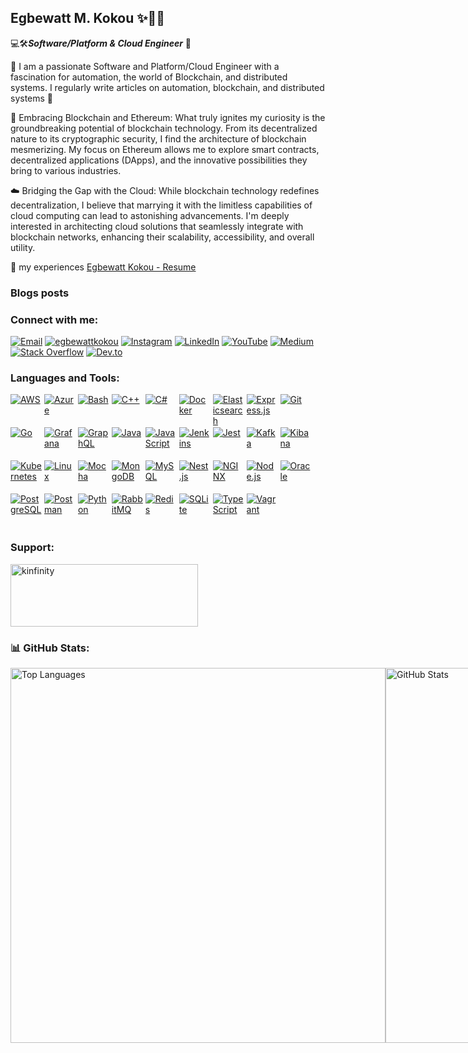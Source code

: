 ## Egbewatt M. Kokou ✨💫🦋 
💻🛠️***Software/Platform & Cloud Engineer*** 🚀

📝 I am a passionate Software and Platform/Cloud Engineer with a fascination for automation, the world of Blockchain, and distributed systems. I regularly write articles on automation, blockchain, and distributed systems 🚀

🔗 Embracing Blockchain and Ethereum:
What truly ignites my curiosity is the groundbreaking potential of blockchain technology. From its decentralized nature to its cryptographic security, I find the architecture of blockchain mesmerizing. My focus on Ethereum allows me to explore smart contracts, decentralized applications (DApps), and the innovative possibilities they bring to various industries.

☁️ Bridging the Gap with the Cloud:
While blockchain technology redefines decentralization, I believe that marrying it with the limitless capabilities of cloud computing can lead to astonishing advancements. I'm deeply interested in architecting cloud solutions that seamlessly integrate with blockchain networks, enhancing their scalability, accessibility, and overall utility.

📄 my experiences [Egbewatt Kokou - Resume](https://infinintyworld.notion.site/Egbewatt-Kokou-Resume-089feb9f4ab7434589ced391a794e028?pvs=4)

### Blogs posts

### Connect with me:

[![Email](https://img.shields.io/badge/Email-kokou.egbewatt%40gmail.com-red?style=flat-square)](mailto:kokou.egbewatt@gmail.com)
[![egbewattkokou](https://img.shields.io/twitter/follow/egbewattkokou?logo=twitter&style=for-the-badge)](https://twitter.com/egbewattkokou)
[![Instagram](https://img.shields.io/badge/-k__infinity3-E4405F?style=flat-square&logo=instagram&logoColor=white&link=https://instagram.com/k_infinity3)](https://instagram.com/k_infinity3)
[![LinkedIn](https://img.shields.io/badge/-kinfinity3-blue?style=flat-square&logo=linkedin&logoColor=white&link=https://linkedin.com/in/kinfinity3)](https://linkedin.com/in/kinfinity3)
[![YouTube](https://img.shields.io/badge/-kokou__egbewatt-red?style=flat-square&logo=youtube&logoColor=white&link=https://www.youtube.com/c/kokou_egbewatt)](https://www.youtube.com/c/kokou_egbewatt)
[![Medium](https://img.shields.io/badge/-ksupro1-black?style=flat-square&logo=medium&logoColor=white&link=https://medium.com/@ksupro1)](https://medium.com/@ksupro1)
[![Stack Overflow](https://img.shields.io/stackexchange/stackoverflow/r/4265565?label=Stack%20Overflow&style=flat-square&logo=stackoverflow&logoColor=white&link=https://stackoverflow.com/users/4265565/kokou-egbewatt)](https://stackoverflow.com/users/4265565/kokou-egbewatt)
[![Dev.to](https://img.shields.io/badge/dev.to-kinfinity-black?style=flat-square&logo=dev.to&logoColor=white&link=https://dev.to/kinfinity)](https://dev.to/kinfinity)

### Languages and Tools:
<a href="https://aws.amazon.com" style="display: inline-block; width: 50px; height: 50px; overflow: hidden;">
  <img src="https://www.vectorlogo.zone/logos/amazon_aws/amazon_aws-icon.svg" alt="AWS">
</a>
<a href="https://azure.microsoft.com/en-in/" style="display: inline-block; width: 50px; height: 50px; overflow: hidden;">
  <img src="https://www.vectorlogo.zone/logos/microsoft_azure/microsoft_azure-icon.svg" alt="Azure">
</a>
<a href="https://www.gnu.org/software/bash/" style="display: inline-block; width: 50px; height: 50px; overflow: hidden;">
  <img src="https://www.vectorlogo.zone/logos/gnu_bash/gnu_bash-icon.svg" alt="Bash">
</a>
<a href="https://www.w3schools.com/cpp/" style="display: inline-block; width: 50px; height: 50px; overflow: hidden;">
  <img src="https://www.vectorlogo.zone/logos/cpp/cpp-icon.svg" alt="C++">
</a>
<a href="https://www.w3schools.com/cs/" style="display: inline-block; width: 50px; height: 50px; overflow: hidden;">
  <img src="https://www.vectorlogo.zone/logos/csharp/csharp-icon.svg" alt="C#">
</a>
<a href="https://www.docker.com/" style="display: inline-block; width: 50px; height: 50px; overflow: hidden;">
  <img src="https://www.vectorlogo.zone/logos/docker/docker-icon.svg" alt="Docker">
</a>
<a href="https://www.elastic.co" style="display: inline-block; width: 50px; height: 50px; overflow: hidden;">
  <img src="https://www.vectorlogo.zone/logos/elastic/elastic-icon.svg" alt="Elasticsearch">
</a>
<a href="https://expressjs.com" style="display: inline-block; width: 50px; height: 50px; overflow: hidden;">
  <img src="https://www.vectorlogo.zone/logos/expressjs/expressjs-icon.svg" alt="Express.js">
</a>
<a href="https://git-scm.com/" style="display: inline-block; width: 50px; height: 50px; overflow: hidden;">
  <img src="https://www.vectorlogo.zone/logos/git-scm/git-scm-icon.svg" alt="Git">
</a>
<a href="https://golang.org" style="display: inline-block; width: 50px; height: 50px; overflow: hidden;">
  <img src="https://www.vectorlogo.zone/logos/golang/golang-icon.svg" alt="Go">
</a>
<a href="https://grafana.com" style="display: inline-block; width: 50px; height: 50px; overflow: hidden;">
  <img src="https://www.vectorlogo.zone/logos/grafana/grafana-icon.svg" alt="Grafana">
</a>
<a href="https://graphql.org" style="display: inline-block; width: 50px; height: 50px; overflow: hidden;">
  <img src="https://www.vectorlogo.zone/logos/graphql/graphql-icon.svg" alt="GraphQL">
</a>
<a href="https://www.java.com" style="display: inline-block; width: 50px; height: 50px; overflow: hidden;">
  <img src="https://www.vectorlogo.zone/logos/java/java-icon.svg" alt="Java">
</a>
<a href="https://developer.mozilla.org/en-US/docs/Web/JavaScript" style="display: inline-block; width: 50px; height: 50px; overflow: hidden;">
  <img src="https://www.vectorlogo.zone/logos/javascript/javascript-icon.svg" alt="JavaScript">
</a>
<a href="https://www.jenkins.io" style="display: inline-block; width: 50px; height: 50px; overflow: hidden;">
  <img src="https://www.vectorlogo.zone/logos/jenkins/jenkins-icon.svg" alt="Jenkins">
</a>
<a href="https://jestjs.io" style="display: inline-block; width: 50px; height: 50px; overflow: hidden;">
  <img src="https://www.vectorlogo.zone/logos/jestjsio/jestjsio-icon.svg" alt="Jest">
</a>
<a href="https://kafka.apache.org/" style="display: inline-block; width: 50px; height: 50px; overflow: hidden;">
  <img src="https://www.vectorlogo.zone/logos/apache_kafka/apache_kafka-icon.svg" alt="Kafka">
</a>
<a href="https://www.elastic.co/kibana" style="display: inline-block; width: 50px; height: 50px; overflow: hidden;">
  <img src="https://www.vectorlogo.zone/logos/elasticco_kibana/elasticco_kibana-icon.svg" alt="Kibana">
</a>
<a href="https://kubernetes.io" style="display: inline-block; width: 50px; height: 50px; overflow: hidden;">
  <img src="https://www.vectorlogo.zone/logos/kubernetes/kubernetes-icon.svg" alt="Kubernetes">
</a>
<a href="https://www.linux.org/" style="display: inline-block; width: 50px; height: 50px; overflow: hidden;">
  <img src="https://www.vectorlogo.zone/logos/linux/linux-icon.svg" alt="Linux">
</a>
<a href="https://mochajs.org" style="display: inline-block; width: 50px; height: 50px; overflow: hidden;">
  <img src="https://www.vectorlogo.zone/logos/mochajs/mochajs-icon.svg" alt="Mocha">
</a>
<a href="https://www.mongodb.com/" style="display: inline-block; width: 50px; height: 50px; overflow: hidden;">
  <img src="https://www.vectorlogo.zone/logos/mongodb/mongodb-icon.svg" alt="MongoDB">
</a>
<a href="https://www.mysql.com/" style="display: inline-block; width: 50px; height: 50px; overflow: hidden;">
  <img src="https://www.vectorlogo.zone/logos/mysql/mysql-icon.svg" alt="MySQL">
</a>
<a href="https://nestjs.com/" style="display: inline-block; width: 50px; height: 50px; overflow: hidden;">
  <img src="https://www.vectorlogo.zone/logos/nestjs/nestjs-icon.svg" alt="Nest.js">
</a>
<a href="https://www.nginx.com" style="display: inline-block; width: 50px; height: 50px; overflow: hidden;">
  <img src="https://www.vectorlogo.zone/logos/nginx/nginx-icon.svg" alt="NGINX">
</a>
<a href="https://nodejs.org" style="display: inline-block; width: 50px; height: 50px; overflow: hidden;">
  <img src="https://www.vectorlogo.zone/logos/nodejs/nodejs-icon.svg" alt="Node.js">
</a>
<a href="https://www.oracle.com/" style="display: inline-block; width: 50px; height: 50px; overflow: hidden;">
  <img src="https://www.vectorlogo.zone/logos/oracle/oracle-icon.svg" alt="Oracle">
</a>
<a href="https://www.postgresql.org" style="display: inline-block; width: 50px; height: 50px; overflow: hidden;">
  <img src="https://www.vectorlogo.zone/logos/postgresql/postgresql-icon.svg" alt="PostgreSQL">
</a>
<a href="https://postman.com" style="display: inline-block; width: 50px; height: 50px; overflow: hidden;">
  <img src="https://www.vectorlogo.zone/util/preview.html?image=/logos/getpostman/getpostman-ar21.svg" alt="Postman">
</a>
<a href="https://www.python.org" style="display: inline-block; width: 50px; height: 50px; overflow: hidden;">
  <img src="https://www.vectorlogo.zone/logos/python/python-icon.svg" alt="Python">
</a>
<a href="https://www.rabbitmq.com" style="display: inline-block; width: 50px; height: 50px; overflow: hidden;">
  <img src="https://www.vectorlogo.zone/logos/rabbitmq/rabbitmq-icon.svg" alt="RabbitMQ">
</a>
<a href="https://redis.io" style="display: inline-block; width: 50px; height: 50px; overflow: hidden;">
  <img src="https://www.vectorlogo.zone/logos/redis/redis-icon.svg" alt="Redis">
</a>
<a href="https://www.sqlite.org/" style="display: inline-block; width: 50px; height: 50px; overflow: hidden;">
  <img src="https://www.vectorlogo.zone/logos/sqlite/sqlite-icon.svg" alt="SQLite">
</a>
<a href="https://www.typescriptlang.org/" style="display: inline-block; width: 50px; height: 50px; overflow: hidden;">
  <img src="https://www.vectorlogo.zone/logos/typescriptlang/typescriptlang-icon.svg" alt="TypeScript">
</a>
<a href="https://www.vagrantup.com/" style="display: inline-block; width: 50px; height: 50px; overflow: hidden;">
  <img src="https://www.vectorlogo.zone/logos/vagrantup/vagrantup-icon.svg" alt="Vagrant">
</a>


### Support:

<a href="https://www.buymeacoffee.com/kinfinity">
  <img src="https://cdn.buymeacoffee.com/buttons/v2/default-yellow.png" alt="kinfinity" width="300" height="100">
</a>

### 📊 GitHub Stats:

<div style="display: flex; width: auto; justify-content: space-between;">
  <a href="https://github.com/kinfinity" style="height: 200px;">
    <img src="https://github-readme-stats.vercel.app/api?username=kinfinity&theme=dark&hide_border=false&include_all_commits=true&count_private=true" alt="Top Languages" width="600">
  </a>
  
  <a href="https://github.com/kinfinity" style="height: 200px;">
    <img src="https://github-readme-streak-stats.herokuapp.com/?user=kinfinity&theme=dark&hide_border=false" alt="GitHub Stats" width="600">
  </a>

</div>
